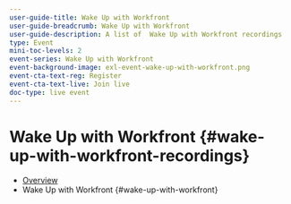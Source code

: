 ```yaml
---
user-guide-title: Wake Up with Workfront
user-guide-breadcrumb: Wake Up with Workfront
user-guide-description: A list of  Wake Up with Workfront recordings
type: Event
mini-toc-levels: 2
event-series: Wake Up with Workfront
event-background-image: exl-event-wake-up-with-workfront.png
event-cta-text-reg: Register
event-cta-text-live: Join live
doc-type: live event
---
```


# Wake Up with Workfront {#wake-up-with-workfront-recordings}

+ [Overview](overview.md)
+ Wake Up with Workfront {#wake-up-with-workfront}
